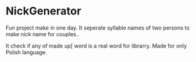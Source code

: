 # NickGenerator
Fun project make in one day. It seperate syllable names of two persons to make nick name for couples..

It check if any of made up[ word is a real word for librarry. Made for only Polish language.
